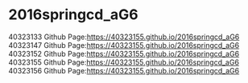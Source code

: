 # 2016springcd_aG6

40323133 Github Page:https://40323155.github.io/2016springcd_aG6
40323147 Github Page:https://40323155.github.io/2016springcd_aG6
40323152 Github Page:https://40323155.github.io/2016springcd_aG6
40323155 Github Page:https://40323155.github.io/2016springcd_aG6
40323156 Github Page:https://40323155.github.io/2016springcd_aG6
